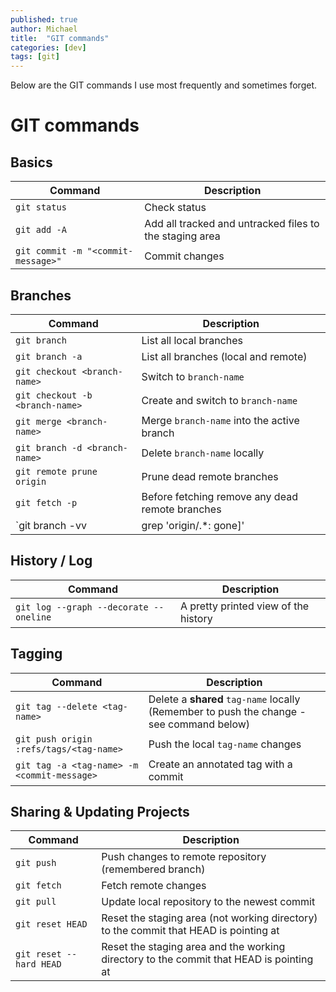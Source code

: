 ```yaml
---
published: true
author: Michael
title:  "GIT commands"
categories: [dev]
tags: [git]
---
```


Below are the GIT commands I use most frequently and sometimes forget.

# GIT commands

## Basics

| Command | Description |
| ------- | ----------- |
| `git status` | Check status |
| `git add -A` | Add all tracked and untracked files to the staging area |
| `git commit -m "<commit-message>"` | Commit changes |

## Branches

| Command | Description |
| ------- | ----------- |
| `git branch` | List all local branches |
| `git branch -a` | List all branches (local and remote) |
| `git checkout <branch-name>` | Switch to `branch-name` |
| `git checkout -b <branch-name>` | Create and switch to `branch-name` |
| `git merge <branch-name>` | Merge `branch-name` into the active branch |
| `git branch -d <branch-name>` | Delete `branch-name` locally |
| `git remote prune origin` | Prune dead remote branches |
| `git fetch -p` | Before fetching remove any dead remote branches |
| `git branch -vv | grep 'origin/.*: gone]' | awk '{print $1}' | xargs git branch -d` | Delete local branches that don't have a remote set |

## History / Log

| Command | Description |
| ------- | ----------- |
| `git log --graph --decorate --oneline` | A pretty printed view of the history |

## Tagging

| Command | Description |
| ------- | ----------- |
| `git tag --delete <tag-name>` | Delete a **shared** `tag-name` locally (Remember to push the change - see command below) |
| `git push origin :refs/tags/<tag-name>` | Push the local `tag-name` changes |
| `git tag -a <tag-name> -m <commit-message>` | Create an annotated tag with a commit |

## Sharing & Updating Projects

| Command | Description |
| ------- | ----------- |
| `git push` | Push changes to remote repository (remembered branch) |
| `git fetch` | Fetch remote changes |
| `git pull` | Update local repository to the newest commit |
| `git reset HEAD` | Reset the staging area (not working directory) to the commit that HEAD is pointing at |
| `git reset --hard HEAD` | Reset the staging area and the working directory to the commit that HEAD is pointing at |
